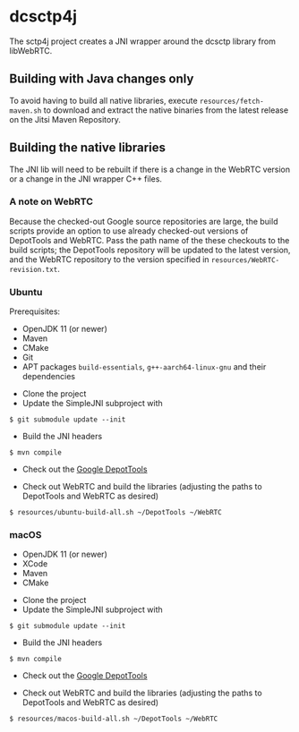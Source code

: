 # dcsctp4j
The sctp4j project creates a JNI wrapper around the dcsctp library from libWebRTC.

## Building with Java changes only

To avoid having to build all native libraries,
execute `resources/fetch-maven.sh` to download and extract the native binaries
from the latest release on the Jitsi Maven Repository.

## Building the native libraries
The JNI lib will need to be rebuilt if there is a change in the WebRTC version or a change in the JNI wrapper
C++ files.

### A note on WebRTC
Because the checked-out Google source repositories are large, the build scripts provide an option to use
already checked-out versions of DepotTools and WebRTC.  Pass the path name of the these checkouts to the
build scripts; the DepotTools repository will be updated to the latest version, and the WebRTC repository
to the version specified in `resources/WebRTC-revision.txt`.

### Ubuntu

Prerequisites:

- OpenJDK 11 (or newer)
- Maven
- CMake
- Git
- APT packages `build-essentials`, `g++-aarch64-linux-gnu` and their dependencies

* Clone the project
* Update the SimpleJNI subproject with
```
$ git submodule update --init
```
* Build the JNI headers
```
$ mvn compile
```
* Check out the [Google DepotTools](https://www.chromium.org/developers/how-tos/install-depot-tools/)

* Check out WebRTC and build the libraries (adjusting the paths to DepotTools and WebRTC as desired)
```
$ resources/ubuntu-build-all.sh ~/DepotTools ~/WebRTC
```

### macOS
- OpenJDK 11 (or newer)
- XCode
- Maven
- CMake

* Clone the project
* Update the SimpleJNI subproject with
```
$ git submodule update --init
```
* Build the JNI headers
```
$ mvn compile
```
* Check out the [Google DepotTools](https://www.chromium.org/developers/how-tos/install-depot-tools/)

* Check out WebRTC and build the libraries (adjusting the paths to DepotTools and WebRTC as desired)
```
$ resources/macos-build-all.sh ~/DepotTools ~/WebRTC
```
